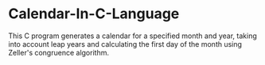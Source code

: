 # Calendar-In-C-Language
This C program generates a calendar for a specified month and year, taking into account leap years and calculating the first day of the month using Zeller's congruence algorithm.
